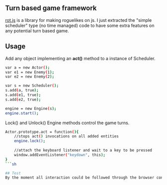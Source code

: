 ## Turn based game framework
[rot.js](http://ondras.github.io/rot.js/hp/) is a library for making roguelikes on js.  I just extracted the "simple scheduler" type (no time managed)  code to have some extra features on any potential turn based game.
 
## Usage
Add any object implementing an **act()** method to a instance of Scheduler. 

```sh
var a = new Actor();
var e1 = new Enemy(1);
var e2 = new Enemy(2);

var s = new Scheduler();
s.add(a, true);
s.add(e1, true);
s.add(e2, true);

engine = new Engine(s);
engine.start();
```

Lock() and Unlock() Engine methods control the game turns.

```sh
Actor.prototype.act = function(){
	//stops act() invocations on all added entities
	engine.lock();
	
	//attach the keyboard listener and wait to a key to be pressed
	window.addEventListener("keydown", this);
}
```sh

## Test
By the moment all interaction could be followed through the browser console.

